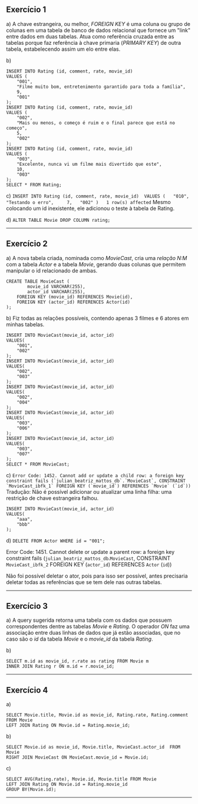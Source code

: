 ## Exercício 1
a) A chave estrangeira, ou melhor, *FOREIGN KEY* é uma coluna ou grupo de colunas em uma tabela de banco de dados relacional que fornece um "link" entre dados em duas tabelas. Atua como referência cruzada entre as tabelas porque faz referência à chave primaria (*PRIMARY KEY*) de outra tabela, estabelecendo assim um elo entre elas.

b)
```
INSERT INTO Rating (id, comment, rate, movie_id)
VALUES (
	"001",
	"Filme muito bom, entretenimento garantido para toda a família",
	9,
	"001"
);
INSERT INTO Rating (id, comment, rate, movie_id)
VALUES (
	"002",
	"Mais ou menos, o começo é ruim e o final parece que está no começo",
	5,
	"002"
);
INSERT INTO Rating (id, comment, rate, movie_id)
VALUES (
	"003",
	"Excelente, nunca vi um filme mais divertido que este",
	10,
	"003"
);
SELECT * FROM Rating;
```

c) ```INSERT INTO Rating (id, comment, rate, movie_id)  VALUES (   "010",     "Testando o erro",     7,   "002" )	1 row(s) affected```
Mesmo colocando um id inexistente, ele adicionou o teste à tabela de Rating.

d) ```ALTER TABLE Movie DROP COLUMN rating;```

_____________________________________________________________________________________

## Exercício 2

a) A nova tabela criada, nominada como *MovieCast*, cria uma *relação N:M* com a tabela *Actor* e a tabela *Movie*, gerando duas colunas que permitem manipular o id relacionado de ambas.
```
CREATE TABLE MovieCast (
		movie_id VARCHAR(255),
		actor_id VARCHAR(255),
    FOREIGN KEY (movie_id) REFERENCES Movie(id),
    FOREIGN KEY (actor_id) REFERENCES Actor(id)
);
```

b) Fiz todas as relações possíveis, contendo apenas 3 filmes e 6 atores em minhas tabelas.
```
INSERT INTO MovieCast(movie_id, actor_id)
VALUES(
	"001",
    "002"
);
INSERT INTO MovieCast(movie_id, actor_id)
VALUES(
	"002",
    "003"
);
INSERT INTO MovieCast(movie_id, actor_id)
VALUES(
	"002",
    "004"
);
INSERT INTO MovieCast(movie_id, actor_id)
VALUES(
	"003",
    "006"
);
INSERT INTO MovieCast(movie_id, actor_id)
VALUES(
	"003",
    "007"
);
SELECT * FROM MovieCast;
```

c) ```Error Code: 1452. Cannot add or update a child row: a foreign key constraint fails (`julian_beatriz_mattos_db`.`MovieCast`, CONSTRAINT `MovieCast_ibfk_1` FOREIGN KEY (`movie_id`) REFERENCES `Movie` (`id`))```
Tradução: Não é possível adicionar ou atualizar uma linha filha: uma restrição de chave estrangeira falhou.
```
INSERT INTO MovieCast(movie_id, actor_id)
VALUES(
	"aaa",
    "bbb"
);
```

d) ```DELETE FROM Actor WHERE id = "001";```

Error Code: 1451. Cannot delete or update a parent row: a foreign key constraint fails (`julian_beatriz_mattos_db`.`MovieCast`, CONSTRAINT `MovieCast_ibfk_2` FOREIGN KEY (`actor_id`) REFERENCES `Actor` (`id`))

Não foi possível deletar o ator, pois para isso ser possível, antes precisaria deletar todas as referências que se tem dele nas outras tabelas.

____________________________________________________________________________________

## Exercício 3

a) A query sugerida retorna uma tabela com os dados que possuem correspondentes dentre as tabelas *Movie* e *Rating*. O operador *ON* faz uma associação entre duas linhas de dados que já estão associadas, que no caso são o *id* da tabela *Movie* e o *movie_id* da tabela *Rating*.

b)
```
SELECT m.id as movie_id, r.rate as rating FROM Movie m
INNER JOIN Rating r ON m.id = r.movie_id;
```

____________________________________________________________________________________

## Exercício 4

a)
```
SELECT Movie.title, Movie.id as movie_id, Rating.rate, Rating.comment FROM Movie
LEFT JOIN Rating ON Movie.id = Rating.movie_id;
```

b)
```
SELECT Movie.id as movie_id, Movie.title, MovieCast.actor_id  FROM Movie
RIGHT JOIN MovieCast ON MovieCast.movie_id = Movie.id;
```

c)
```
SELECT AVG(Rating.rate), Movie.id, Movie.title FROM Movie
LEFT JOIN Rating ON Movie.id = Rating.movie_id
GROUP BY(Movie.id);
```

____________________________________________________________________________________